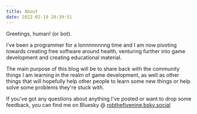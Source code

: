 ```yaml
---
title: About
date: 2022-02-19 20:39:51
---
```

Greetings, human! (or bot).

I’ve been a programmer for a lonnnnnnnng time and I am now pivoting towards creating free software around health, venturing further into game development and creating educational material.

The main purpose of this blog will be to share back with the community things I am learning in the realm of game development, as well as other things that will hopefully help other people to learn some new things or help solve some problems they're stuck with.

If you've got any questions about anything I've posted or want to drop some feedback, you can find me on Bluesky @ [robthefivenine.bsky.social](https://robthefivenine.bsky.social)
